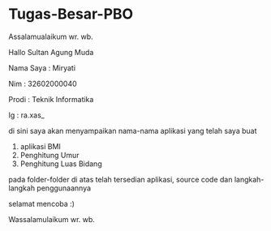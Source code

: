 # Tugas-Besar-PBO

Assalamualaikum wr. wb.

Hallo Sultan Agung Muda

Nama Saya : Miryati

Nim       : 32602000040

Prodi     : Teknik Informatika 

Ig        : ra.xas_

di sini saya akan menyampaikan nama-nama aplikasi yang telah saya buat

1. aplikasi BMI 
2. Penghitung Umur
3. Penghitung Luas Bidang

pada folder-folder di atas telah tersedian aplikasi, source code dan langkah-langkah penggunaannya 

selamat mencoba :)

Wassalamulaikum wr. wb.

